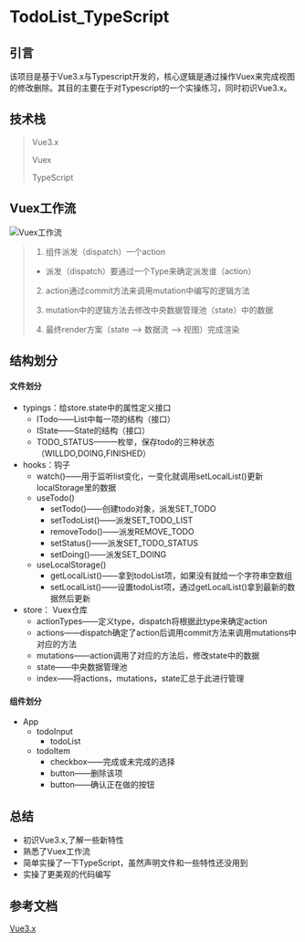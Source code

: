 # TodoList_TypeScript

## 引言

该项目是基于Vue3.x与Typescript开发的，核心逻辑是通过操作Vuex来完成视图的修改删除。其目的主要在于对Typescript的一个实操练习，同时初识Vue3.x。



## 技术栈

> Vue3.x
>
> Vuex
>
> TypeScript



## Vuex工作流

![Vuex工作流](https://vuex.vuejs.org/vuex.png)



>1. 组件派发（dispatch）一个action
>   - 派发（dispatch）要通过一个Type来确定派发谁（action）
>2. action通过commit方法来调用mutation中编写的逻辑方法
>
>3. mutation中的逻辑方法去修改中央数据管理池（state）中的数据
>
>4. 最终render方案（state --> 数据流 --> 视图）完成渲染



## 结构划分

#### 文件划分

- typings：给store.state中的属性定义接口
  - ITodo——List中每一项的结构（接口）
  - IState——State的结构（接口）
  - TODO_STATUS———枚举，保存todo的三种状态（WILLDO,DOING,FINISHED）
- hooks：钩子
  - watch()——用于监听list变化，一变化就调用setLocalList()更新localStorage里的数据
  - useTodo()
    - setTodo()——创建todo对象，派发SET_TODO
    - setTodoList()——派发SET_TODO_LIST
    - removeTodo()——派发REMOVE_TODO
    - setStatus()——派发SET_TODO_STATUS
    - setDoing()——派发SET_DOING
  - useLocalStorage()
    - getLocalList()——拿到todoList项，如果没有就给一个字符串空数组
    - setLocalList()——设置todoList项，通过getLocalList()拿到最新的数据然后更新
- store： Vuex仓库
  - actionTypes——定义type，dispatch将根据此type来确定action
  - actions——dispatch确定了action后调用commit方法来调用mutations中对应的方法
  - mutations——action调用了对应的方法后，修改state中的数据
  - state——中央数据管理池
  - index——将actions，mutations，state汇总于此进行管理

#### 组件划分

- App
  - todoInput
    - todoList
  - todoItem
    - checkbox——完成或未完成的选择
    - button——删除该项
    - button——确认正在做的按钮

## 总结

- 初识Vue3.x,了解一些新特性
- 熟悉了Vuex工作流
- 简单实操了一下TypeScript，虽然声明文件和一些特性还没用到
- 实操了更美观的代码编写

## 参考文档

[Vue3.x](https://v3.vuejs.org/)